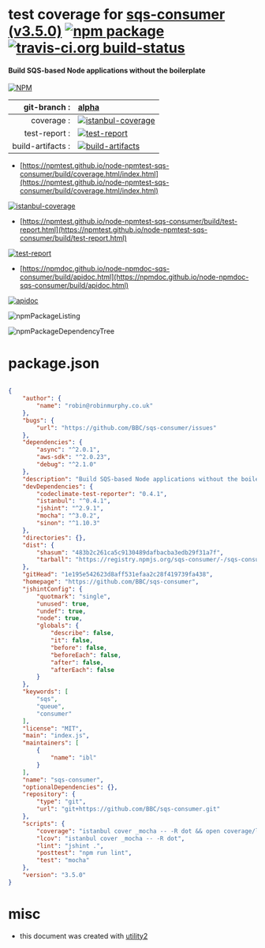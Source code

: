 # test coverage for  [sqs-consumer (v3.5.0)](https://github.com/BBC/sqs-consumer)  [![npm package](https://img.shields.io/npm/v/npmtest-sqs-consumer.svg?style=flat-square)](https://www.npmjs.org/package/npmtest-sqs-consumer) [![travis-ci.org build-status](https://api.travis-ci.org/npmtest/node-npmtest-sqs-consumer.svg)](https://travis-ci.org/npmtest/node-npmtest-sqs-consumer)
#### Build SQS-based Node applications without the boilerplate

[![NPM](https://nodei.co/npm/sqs-consumer.png?downloads=true&downloadRank=true&stars=true)](https://www.npmjs.com/package/sqs-consumer)

| git-branch : | [alpha](https://github.com/npmtest/node-npmtest-sqs-consumer/tree/alpha)|
|--:|:--|
| coverage : | [![istanbul-coverage](https://npmtest.github.io/node-npmtest-sqs-consumer/build/coverage.badge.svg)](https://npmtest.github.io/node-npmtest-sqs-consumer/build/coverage.html/index.html)|
| test-report : | [![test-report](https://npmtest.github.io/node-npmtest-sqs-consumer/build/test-report.badge.svg)](https://npmtest.github.io/node-npmtest-sqs-consumer/build/test-report.html)|
| build-artifacts : | [![build-artifacts](https://npmtest.github.io/node-npmtest-sqs-consumer/glyphicons_144_folder_open.png)](https://github.com/npmtest/node-npmtest-sqs-consumer/tree/gh-pages/build)|

- [https://npmtest.github.io/node-npmtest-sqs-consumer/build/coverage.html/index.html](https://npmtest.github.io/node-npmtest-sqs-consumer/build/coverage.html/index.html)

[![istanbul-coverage](https://npmtest.github.io/node-npmtest-sqs-consumer/build/screenCapture.buildCi.browser.%252Ftmp%252Fbuild%252Fcoverage.lib.html.png)](https://npmtest.github.io/node-npmtest-sqs-consumer/build/coverage.html/index.html)

- [https://npmtest.github.io/node-npmtest-sqs-consumer/build/test-report.html](https://npmtest.github.io/node-npmtest-sqs-consumer/build/test-report.html)

[![test-report](https://npmtest.github.io/node-npmtest-sqs-consumer/build/screenCapture.buildCi.browser.%252Ftmp%252Fbuild%252Ftest-report.html.png)](https://npmtest.github.io/node-npmtest-sqs-consumer/build/test-report.html)

- [https://npmdoc.github.io/node-npmdoc-sqs-consumer/build/apidoc.html](https://npmdoc.github.io/node-npmdoc-sqs-consumer/build/apidoc.html)

[![apidoc](https://npmdoc.github.io/node-npmdoc-sqs-consumer/build/screenCapture.buildCi.browser.%252Ftmp%252Fbuild%252Fapidoc.html.png)](https://npmdoc.github.io/node-npmdoc-sqs-consumer/build/apidoc.html)

![npmPackageListing](https://npmtest.github.io/node-npmtest-sqs-consumer/build/screenCapture.npmPackageListing.svg)

![npmPackageDependencyTree](https://npmtest.github.io/node-npmtest-sqs-consumer/build/screenCapture.npmPackageDependencyTree.svg)



# package.json

```json

{
    "author": {
        "name": "robin@robinmurphy.co.uk"
    },
    "bugs": {
        "url": "https://github.com/BBC/sqs-consumer/issues"
    },
    "dependencies": {
        "async": "^2.0.1",
        "aws-sdk": "^2.0.23",
        "debug": "^2.1.0"
    },
    "description": "Build SQS-based Node applications without the boilerplate",
    "devDependencies": {
        "codeclimate-test-reporter": "0.4.1",
        "istanbul": "^0.4.1",
        "jshint": "^2.9.1",
        "mocha": "^3.0.2",
        "sinon": "^1.10.3"
    },
    "directories": {},
    "dist": {
        "shasum": "483b2c261ca5c9130489dafbacba3edb29f31a7f",
        "tarball": "https://registry.npmjs.org/sqs-consumer/-/sqs-consumer-3.5.0.tgz"
    },
    "gitHead": "1e195e542623d8aff531efaa2c28f419739fa438",
    "homepage": "https://github.com/BBC/sqs-consumer",
    "jshintConfig": {
        "quotmark": "single",
        "unused": true,
        "undef": true,
        "node": true,
        "globals": {
            "describe": false,
            "it": false,
            "before": false,
            "beforeEach": false,
            "after": false,
            "afterEach": false
        }
    },
    "keywords": [
        "sqs",
        "queue",
        "consumer"
    ],
    "license": "MIT",
    "main": "index.js",
    "maintainers": [
        {
            "name": "ibl"
        }
    ],
    "name": "sqs-consumer",
    "optionalDependencies": {},
    "repository": {
        "type": "git",
        "url": "git+https://github.com/BBC/sqs-consumer.git"
    },
    "scripts": {
        "coverage": "istanbul cover _mocha -- -R dot && open coverage/lcov-report/index.html",
        "lcov": "istanbul cover _mocha -- -R dot",
        "lint": "jshint .",
        "posttest": "npm run lint",
        "test": "mocha"
    },
    "version": "3.5.0"
}
```



# misc
- this document was created with [utility2](https://github.com/kaizhu256/node-utility2)
